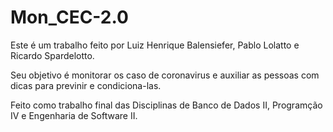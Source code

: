 # Mon_CEC-2.0

Este é um trabalho feito por Luiz Henrique Balensiefer, Pablo Lolatto e Ricardo Spardelotto.

Seu objetivo é monitorar os caso de coronavirus e auxiliar as pessoas com dicas para previnir e condiciona-las.

Feito como trabalho final das Disciplinas de Banco de Dados II, Programção IV e Engenharia de Software II.